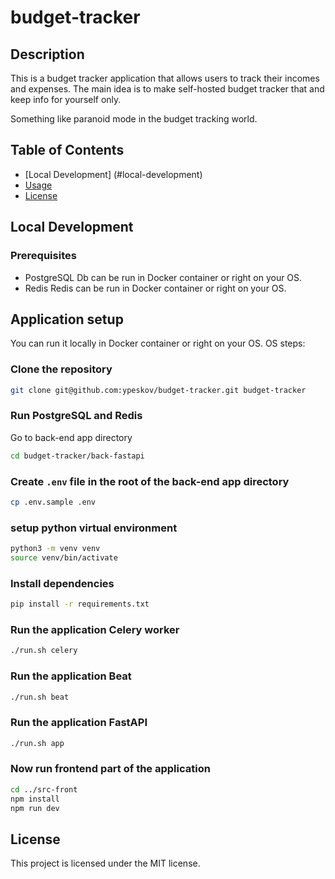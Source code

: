 # budget-tracker

## Description
This is a budget tracker application that allows users to track their incomes and expenses.
The main idea is to make self-hosted budget tracker that and keep info for yourself only.

Something like paranoid mode in the budget tracking world.

## Table of Contents
- [Local Development] (#local-development)
- [Usage](#usage)
- [License](#license)

## Local Development

### Prerequisites
- PostgreSQL
Db can be run in Docker container or right on your OS.
- Redis
Redis can be run in Docker container or right on your OS.


## Application setup
You can run it locally in Docker container or right on your OS.
OS steps:
### Clone the repository
```bash
git clone git@github.com:ypeskov/budget-tracker.git budget-tracker
``` 
### Run PostgreSQL and Redis
Go to back-end app directory
```bash
cd budget-tracker/back-fastapi
```
### Create `.env` file in the root of the back-end app directory
```bash
cp .env.sample .env
```
### setup python virtual environment
```bash
python3 -m venv venv
source venv/bin/activate
```
### Install dependencies
```bash
pip install -r requirements.txt
```
### Run the application Celery worker
```bash
./run.sh celery
```
### Run the application Beat
```bash
./run.sh beat
```
### Run the application FastAPI
```bash
./run.sh app
```
### Now run frontend part of the application
```bash
cd ../src-front
npm install
npm run dev
```

## License
This project is licensed under the MIT license.

